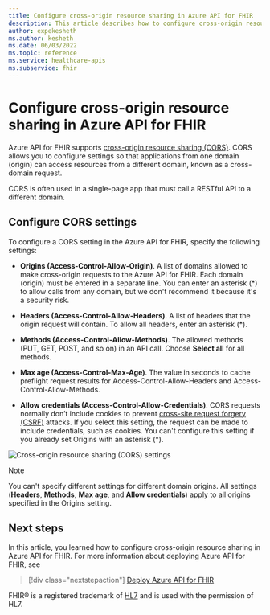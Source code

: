 ```yaml
---
title: Configure cross-origin resource sharing in Azure API for FHIR
description: This article describes how to configure cross-origin resource sharing in Azure API for FHIR.
author: expekesheth
ms.author: kesheth
ms.date: 06/03/2022
ms.topic: reference
ms.service: healthcare-apis
ms.subservice: fhir
---
```

# Configure cross-origin resource sharing in Azure API for FHIR

Azure API for FHIR supports [cross-origin resource sharing (CORS)](https://wikipedia.org/wiki/Cross-Origin_Resource_Sharing). CORS allows you to configure settings so that applications from one domain (origin) can access resources from a different domain, known as a cross-domain request.

CORS is often used in a single-page app that must call a RESTful API to a different domain.

## Configure CORS settings

To configure a CORS setting in the Azure API for FHIR, specify the following settings:

- **Origins (Access-Control-Allow-Origin)**. A list of domains allowed to make cross-origin requests to the Azure API for FHIR. Each domain (origin) must be entered in a separate line. You can enter an asterisk (*) to allow calls from any domain, but we don't recommend it because it's a security risk.

- **Headers (Access-Control-Allow-Headers)**. A list of headers that the origin request will contain. To allow all headers, enter an asterisk (*).

- **Methods (Access-Control-Allow-Methods)**. The allowed methods (PUT, GET, POST, and so on) in an API call. Choose **Select all** for all methods.

- **Max age (Access-Control-Max-Age)**. The value in seconds to cache preflight request results for Access-Control-Allow-Headers and Access-Control-Allow-Methods.

- **Allow credentials (Access-Control-Allow-Credentials)**. CORS requests normally don’t include cookies to prevent [cross-site request forgery (CSRF)](https://en.wikipedia.org/wiki/Cross-site_request_forgery) attacks. If you select this setting, the request can be made to include credentials, such as cookies. You can't configure this setting if you already set Origins with an asterisk (*).

![Cross-origin resource sharing (CORS) settings](media/cors/cors.png)

>[!NOTE]
>You can't specify different settings for different domain origins. All settings (**Headers**, **Methods**, **Max age**, and **Allow credentials**) apply to all origins specified in the Origins setting.

## Next steps

In this article, you learned how to configure cross-origin resource sharing in Azure API for FHIR. For more information about deploying Azure API for FHIR, see 
 
>[!div class="nextstepaction"]
>[Deploy Azure API for FHIR](fhir-paas-portal-quickstart.md)

FHIR&#174; is a registered trademark of [HL7](https://hl7.org/fhir/) and is used with the permission of HL7. 
